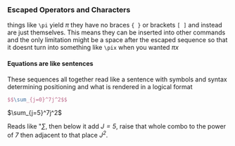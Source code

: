 

### Escaped Operators and Characters

things like `\pi` yield $\pi$ they have no braces `{ }` or brackets `[ ]` and instead are just themselves. This means they can be inserted into other commands and the only limitation might be a space after the escaped sequence so that it doesnt turn into something like `\pix` when you wanted $\pi  x$

#### Equations are like sentences

These sequences all together read like a sentence with symbols and syntax determining positioning and what is rendered in a logical format

```latex
$$\sum_{j=0}^7j^2$$
```

$\sum_{j=5}^7j^2$

Reads like "_$\sum$_, then below it add _$J=5$_, raise that whole combo to the power of _$7$_ then adjacent to that place _$J^2$_.
